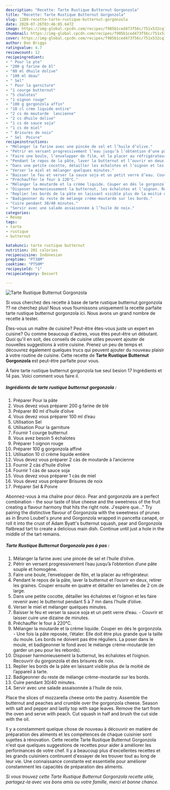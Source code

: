 ```yaml
---
description: "Recette: Tarte Rustique Butternut Gorgonzola"
title: "Recette: Tarte Rustique Butternut Gorgonzola"
slug: 1289-recette-tarte-rustique-butternut-gorgonzola
date: 2020-07-26T03:46:05.647Z
image: https://img-global.cpcdn.com/recipes/f985b1ced473f56c/751x532cq70/tarte-rustique-butternut-gorgonzola-photo-principale-de-la-recette.jpg
thumbnail: https://img-global.cpcdn.com/recipes/f985b1ced473f56c/751x532cq70/tarte-rustique-butternut-gorgonzola-photo-principale-de-la-recette.jpg
cover: https://img-global.cpcdn.com/recipes/f985b1ced473f56c/751x532cq70/tarte-rustique-butternut-gorgonzola-photo-principale-de-la-recette.jpg
author: Don Briggs
ratingvalue: 4.7
reviewcount: 12
recipeingredient:
- " Pour la pte"
- "200 g farine de bl"
- "80 ml dhuile dolive"
- "100 ml deau"
- " Sel"
- " Pour la garniture"
- "1 courge butternut"
- "5 chalotes"
- "1 oignon rouge"
- "100 g gorgonzola affin"
- "10 cl crme liquide entire"
- "2 cs de moutarde  lancienne"
- "2 cs dhuile dolive"
- "1 cs de sauce soja"
- "1 cs de miel"
- " Brisures de noix"
- " Sel  Poivre"
recipeinstructions:
- "Mélanger la farine avec une pincée de sel et l’huile d’olive."
- "Pétrir en versant progressivement l’eau jusqu’à l’obtention d’une pâte souple et homogène."
- "Faire une boule, l’envelopper de film, et la placer au réfrigérateur."
- "Pendant le repos de la pâte, laver la butternut et l’ouvrir en deux, retirer les graines. Couper ensuite en quatre et détailler en lamelles de 2 cm de large."
- "Dans une petite cocotte, détailler les échalotes et l’oignon et les faire revenir avec le butternut pendant 5 à 7 mn dans l’huile d’olive."
- "Verser le miel et mélanger quelques minutes."
- "Baisser le feu et verser la sauce soja et un petit verre d’eau. Couvrir et laisser cuire une dizaine de minutes."
- "Préchauffer le four à 220°C."
- "Mélanger la moutarde et la crème liquide. Couper en dés le gorgonzola. Une fois la pâte reposée, l’étaler. Elle doit être plus grande que la taille du moule. Les bords ne doivent pas être réguliers. La poser dans le moule, et badigeonner le fond avec le mélange crème-moutarde (en garder un peu pour les rebords)."
- "Disposer harmonieusement la butternut, les échalotes et l’oignon. Recouvrir du gorgonzola et des brisures de noix."
- "Replier les bords de la pâte en laissant visible plus de la moitié de l’appareil à tarte."
- "Badigeonner du reste de mélange crème-moutarde sur les bords."
- "Cuire pendant 30/40 minutes."
- "Servir avec une salade assaisonnée à l’huile de noix."
categories:
- Resep
tags:
- tarte
- rustique
- butternut

katakunci: tarte rustique butternut 
nutrition: 201 calories
recipecuisine: Indonesian
preptime: "PT38M"
cooktime: "PT50M"
recipeyield: "1"
recipecategory: Dessert

---
```



![Tarte Rustique Butternut Gorgonzola](https://img-global.cpcdn.com/recipes/f985b1ced473f56c/751x532cq70/tarte-rustique-butternut-gorgonzola-photo-principale-de-la-recette.jpg)

Si vous cherchez des recette à base de tarte rustique butternut gorgonzola ?? ne cherchez plus! Nous vous fournissons uniquement la recette parfaite tarte rustique butternut gorgonzola ici. Nous avons un grand nombre de recette à tester.

Êtes-vous un maître de cuisine? Peut-être êtes-vous juste un expert en cuisine? Ou comme beaucoup d'autres, vous êtes peut-être un débutant. Quoi qu'il en soit, des conseils de cuisine utiles peuvent ajouter de nouvelles suggestions à votre cuisine. Prenez un peu de temps et découvrez également quelques trucs qui peuvent ajouter du nouveau plaisir à votre routine de cuisine. Cette recette de <strong> Tarte Rustique Butternut Gorgonzola </strong> est peut-être parfaite pour vous.

<!--inarticleads1-->

À faire tarte rustique butternut gorgonzola tue seul besion 17 Ingrédients et 14 pas. Voici comment vous faire il.

##### Ingrédients de tarte rustique butternut gorgonzola :

1. Préparer  Pour la pâte
1. Vous devez vous préparer 200 g farine de blé
1. Préparer 80 ml d’huile d’olive
1. Vous devez vous préparer 100 ml d’eau
1. Utilisation  Sel
1. Utilisation  Pour la garniture
1. Fournir 1 courge butternut
1. Vous avez besoin 5 échalotes
1. Préparer 1 oignon rouge
1. Préparer 100 g gorgonzola affiné
1. Utilisation 10 cl crème liquide entière
1. Vous devez vous préparer 2 càs de moutarde à l’ancienne
1. Fournir 2 càs d’huile d’olive
1. Fournir 1 càs de sauce soja
1. Vous devez vous préparer 1 càs de miel
1. Vous devez vous préparer  Brisures de noix
1. Préparer  Sel &amp; Poivre


Abonnez-vous à ma chaîne pour déco. Pear and gorgonzola are a perfect combination - the sour taste of blue cheese and the sweetness of the fruit creating a flavour harmony that hits the right note. J&#39;espère que…&#34; Try pairing the distinctive flavour of Gorgonzola with the sweetness of prunes as in Bruno Loubet&#39;s prune and Gorgonzola wrapped in pancetta canapé, or roll it into the crust of Adam Byatt&#39;s butternut squash, pear and Gorgonzola flatbread tart to create a delicious main dish. Continue until just a hole in the middle of the tart remains. 

<!--inarticleads2-->

##### Tarte Rustique Butternut Gorgonzola pas à pas :

1. Mélanger la farine avec une pincée de sel et l’huile d’olive.
1. Pétrir en versant progressivement l’eau jusqu’à l’obtention d’une pâte souple et homogène.
1. Faire une boule, l’envelopper de film, et la placer au réfrigérateur.
1. Pendant le repos de la pâte, laver la butternut et l’ouvrir en deux, retirer les graines. Couper ensuite en quatre et détailler en lamelles de 2 cm de large.
1. Dans une petite cocotte, détailler les échalotes et l’oignon et les faire revenir avec le butternut pendant 5 à 7 mn dans l’huile d’olive.
1. Verser le miel et mélanger quelques minutes.
1. Baisser le feu et verser la sauce soja et un petit verre d’eau. - Couvrir et laisser cuire une dizaine de minutes.
1. Préchauffer le four à 220°C.
1. Mélanger la moutarde et la crème liquide. Couper en dés le gorgonzola. - Une fois la pâte reposée, l’étaler. Elle doit être plus grande que la taille du moule. Les bords ne doivent pas être réguliers. La poser dans le moule, et badigeonner le fond avec le mélange crème-moutarde (en garder un peu pour les rebords).
1. Disposer harmonieusement la butternut, les échalotes et l’oignon. Recouvrir du gorgonzola et des brisures de noix.
1. Replier les bords de la pâte en laissant visible plus de la moitié de l’appareil à tarte.
1. Badigeonner du reste de mélange crème-moutarde sur les bords.
1. Cuire pendant 30/40 minutes.
1. Servir avec une salade assaisonnée à l’huile de noix.


Place the slices of mozzarella cheese onto the pastry. Assemble the butternut and peaches and crumble over the gorgonzola cheese. Season with salt and pepper and lastly top with sage leaves. Remove the tart from the oven and serve with peach. Cut squash in half and brush the cut side with the oil. 

<!--inarticleads1-->

<p>
Il y a constamment quelque chose de nouveau à découvrir en matière de préparation des aliments et les compétences de chaque cuisinier sont sujettes à rénovation. Cette recette Tarte Rustique Butternut Gorgonzola n'est que quelques suggestions de recettes pour aider à améliorer les performances de votre chef. Il y a beaucoup plus d'excellentes recettes et les grands cuisiniers continuent d'essayer de les trouver tout au long de leur vie. Une connaissance constante est essentielle pour améliorer constamment les capacités de préparation des aliments.
</p>

<p>
<i>Si vous trouvez cette Tarte Rustique Butternut Gorgonzola recette utile, partagez-la avec vos bons amis ou votre famille, merci et bonne chance.</i>
</p>
